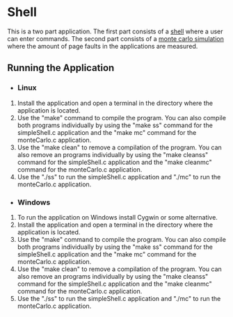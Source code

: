 # Shell
This is a two part application. The first part consists of a [shell](https://en.wikipedia.org/wiki/Shell_(computing)) where a user can enter commands. The second part consists of a [monte carlo simulation](https://en.wikipedia.org/wiki/Monte_Carlo_method) where the amount of page faults in the applications are measured.

## Running the Application
* ### Linux
1. Install the application and open a terminal in the directory where the application is located.
2. Use the "make" command to compile the program. You can also compile both programs individually by using the "make ss" command for the simpleShell.c application and the "make mc" command for the monteCarlo.c application.
3. Use the "make clean" to remove a compilation of the program. You can also remove an programs individually by using the "make cleanss" command for the simpleShell.c application and the "make cleanmc" command for the monteCarlo.c application.
4. Use the "./ss" to run the simpleShell.c application and "./mc" to run the monteCarlo.c application. 

* ### Windows
1. To run the application on Windows install Cygwin or some alternative.
2. Install the application and open a terminal in the directory where the application is located.
2. Use the "make" command to compile the program. You can also compile both programs individually by using the "make ss" command for the simpleShell.c application and the "make mc" command for the monteCarlo.c application.
3. Use the "make clean" to remove a compilation of the program. You can also remove an programs individually by using the "make cleanss" command for the simpleShell.c application and the "make cleanmc" command for the monteCarlo.c application.
4. Use the "./ss" to run the simpleShell.c application and "./mc" to run the monteCarlo.c application. 
